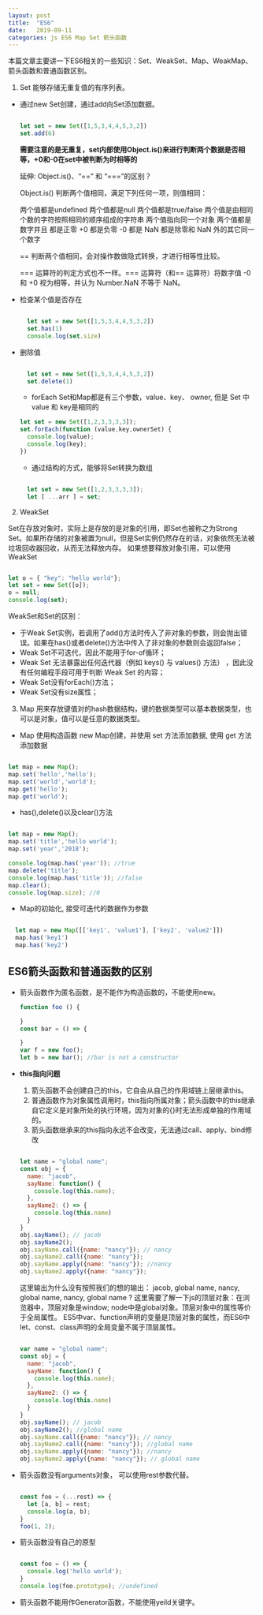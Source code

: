 ```yaml
---
layout: post
title:  "ES6"
date:   2019-09-11
categories: js ES6 Map Set 箭头函数
---
```


本篇文章主要讲一下ES6相关的一些知识：Set、WeakSet、Map、WeakMap、箭头函数和普通函数区别。

1. Set 能够存储无重复值的有序列表。

- 通过new Set创建，通过add向Set添加数据。

  ```js

  let set = new Set([1,5,3,4,4,5,3,2])
  set.add(6)

  ```
  <b>需要注意的是无重复，set内部使用Object.is()来进行判断两个数据是否相等，+0和-0在set中被判断为时相等的</b>

  延伸: Object.is()、“==” 和 “===”的区别？

  Object.is() 判断两个值相同，满足下列任何一项，则值相同：

    两个值都是undefined
    两个值都是null
    两个值都是true/false
    两个值是由相同个数的字符按照相同的顺序组成的字符串
    两个值指向同一个对象
    两个值都是数字并且
      都是正零 +0
      都是负零 -0
      都是 NaN
      都是除零和 NaN 外的其它同一个数字

  == 判断两个值相同，会对操作数做隐式转换，才进行相等性比较。

  === 运算符的判定方式也不一样。=== 运算符（和== 运算符）将数字值 -0 和 +0 视为相等，并认为 Number.NaN 不等于 NaN。

- 检查某个值是否存在

  ```js

    let set = new Set([1,5,3,4,4,5,3,2])
    set.has(1)
    console.log(set.size)

  ```
- 删除值

  ```js

    let set = new Set([1,5,3,4,4,5,3,2])
    set.delete(1)

  ```

  - forEach Set和Map都是有三个参数，value、key、 owner, 但是 Set 中 value 和 key是相同的 

  ```js
  let set = new Set([1,2,3,3,3,3]);
  set.forEach(function (value,key,ownerSet) {
    console.log(value);
    console.log(key);           
  })
  ```

  - 通过结构的方式，能够将Set转换为数组

  ```js

    let set = new Set([1,2,3,3,3,3]);
    let [ ...arr ] = set;

  ```

2. WeakSet 

Set在存放对象时，实际上是存放的是对象的引用，即Set也被称之为Strong Set。如果所存储的对象被置为null，但是Set实例仍然存在的话，对象依然无法被垃圾回收器回收，从而无法释放内存。
如果想要释放对象引用，可以使用WeakSet

```js

let o = { "key": "hello world"};
let set = new Set([o]);
o = null;
console.log(set);

```

WeakSet和Set的区别：
  - 于Weak Set实例，若调用了add()方法时传入了非对象的参数，则会抛出错误。如果在has()或者delete()方法中传入了非对象的参数则会返回false；
  - Weak Set不可迭代，因此不能用于for-of循环；
  - Weak Set 无法暴露出任何迭代器（例如 keys() 与 values() 方法） ，因此没有任何编程手段可用于判断 Weak Set 的内容；
  - Weak Set没有forEach()方法；
  - Weak Set没有size属性；

3. Map 用来存放键值对的hash数据结构，键的数据类型可以基本数据类型，也可以是对象，值可以是任意的数据类型。
  
  - Map 使用构造函数 new Map创建，并使用 set 方法添加数据, 使用 get 方法添加数据

  ```js

  let map = new Map();
  map.set('hello','hello');
  map.set('world','world');
  map.get('hello');
  map.get('world');

  ```

  - has(),delete()以及clear()方法

  ```js

  let map = new Map();
  map.set('title','hello world');
  map.set('year','2018');

  console.log(map.has('year')); //true
  map.delete('title');
  console.log(map.has('title')); //false
  map.clear();
  console.log(map.size); //0

  ```
 
  - Map的初始化, 接受可迭代的数据作为参数

  ```js

    let map = new Map([['key1', 'value1'], ['key2', 'value2']])
    map.has('key1')
    map.has('key2')

  ```

## ES6箭头函数和普通函数的区别

- 箭头函数作为匿名函数，是不能作为构造函数的，不能使用new。
  
  ```js
  function foo () {

  }
  const bar = () => {

  }
  var f = new foo();
  let b = new bar(); //bar is not a constructor

  ```
- <b>this指向问题</b>
  1. 箭头函数不会创建自己的this，它自会从自己的作用域链上层继承this。
  2. 普通函数作为对象属性调用时，this指向所属对象；箭头函数中的this继承自它定义是对象所处的执行环境，因为对象的{}时无法形成单独的作用域的。
  3. 箭头函数继承来的this指向永远不会改变，无法通过call、apply、bind修改
    
    ```js

    let name = "global name";
    const obj = {
      name: "jacob",
      sayName: function() {
        console.log(this.name);
      },
      sayName2: () => {
        console.log(this.name)
      }
    }
    obj.sayName(); // jacob
    obj.sayName2();
    obj.sayName.call({name: "nancy"}); // nancy
    obj.sayName2.call({name: "nancy"});
    obj.sayName.apply({name: "nancy"}); //nancy
    obj.sayName2.apply({name: "nancy"});

    ```
    这里输出为什么没有按照我们的想的输出： jacob, global name, nancy, global name, nancy, global name ?
    这里需要了解一下js的顶层对象：在浏览器中，顶层对象是window; node中是global对象。顶层对象中的属性等价于全局属性。
    ES5中var、function声明的变量是顶层对象的属性，而ES6中let、const、class声明的全局变量不属于顶层属性。

    ```js

    var name = "global name";
    const obj = {
      name: "jacob",
      sayName: function() {
        console.log(this.name);
      },
      sayName2: () => {
        console.log(this.name)
      }
    }
    obj.sayName(); // jacob
    obj.sayName2(); //global name
    obj.sayName.call({name: "nancy"}); // nancy
    obj.sayName2.call({name: "nancy"}); //global name
    obj.sayName.apply({name: "nancy"}); //nancy
    obj.sayName2.apply({name: "nancy"}); // global name 

    ```


- 箭头函数没有arguments对象， 可以使用rest参数代替。
  
  ```js

  const foo = (...rest) => {
    let [a, b] = rest;
    console.log(a, b);
  }
  foo(1, 2);

  ```
- 箭头函数没有自己的原型

  ```js

  const foo = () => {
    console.log('hello world');
  }
  console.log(foo.prototype); //undefined

  ```
- 箭头函数不能用作Generator函数，不能使用yeild关键字。
  



